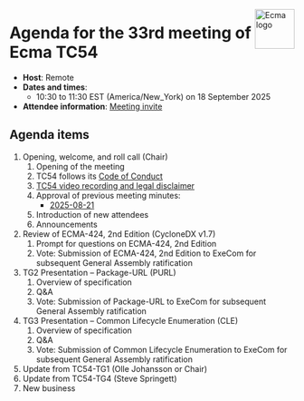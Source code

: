 <img src="https://tc54.org/images/ecma.svg" align="right" height="70" alt="Ecma logo" /> <!-- markdownlint-disable-line MD041 -->

# Agenda for the 33rd meeting of Ecma TC54

- **Host**: Remote
- **Dates and times**:
   - 10:30 to 11:30 EST (America/New\_York) on 18 September 2025
- **Attendee information**: [Meeting invite](https://calendar.google.com/calendar/event?action=TEMPLATE&tmeid=MW43ZjdoZmF2cW11MXZzM2Y5ZHNobmt0cjhfMjAyMzEyMTRUMTUzMDAwWiBjXzg4NGRlY2RlNWExNTI5MDJiYjUxYTYyZjg5NTUwZDBmMzc0ODQ4NDUzNGYwOGM2Mzc5MmYyZTY1NGYyYTdlYmNAZw&tmsrc=c_884decde5a152902bb51a62f89550d0f3748484534f08c63792f2e654f2a7ebc%40group.calendar.google.com&scp=ALL)


## Agenda items

1. Opening, welcome, and roll call (Chair)
   1. Opening of the meeting
   2. TC54 follows its [Code of Conduct](../CODE_OF_CONDUCT.md)
   3. [TC54 video recording and legal disclaimer](../VIDEO_RECORDING_AND_LEGAL_DISCLAIMER.md)
   4. Approval of previous meeting minutes:
      * [2025-08-21](2025-08-21-minutes.md)
   5. Introduction of new attendees
   6. Announcements
2. Review of ECMA-424, 2nd Edition (CycloneDX v1.7)
   1. Prompt for questions on ECMA-424, 2nd Edition
   2. Vote: Submission of ECMA-424, 2nd Edition to ExeCom for subsequent General Assembly ratification
3. TG2 Presentation – Package-URL (PURL)
   1. Overview of specification
   2. Q&A
   3. Vote: Submission of Package-URL to ExeCom for subsequent General Assembly ratification
4. TG3 Presentation – Common Lifecycle Enumeration (CLE)
   1. Overview of specification
   2. Q&A
   3. Vote: Submission of Common Lifecycle Enumeration to ExeCom for subsequent General Assembly ratification
5. Update from TC54-TG1 (Olle Johansson or Chair)
6. Update from TC54-TG4 (Steve Springett)
7. New business

